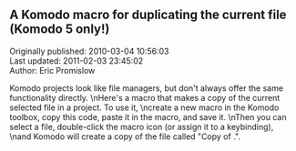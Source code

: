 ## A Komodo macro for duplicating the current file  (Komodo 5 only!)  
Originally published: 2010-03-04 10:56:03  
Last updated: 2011-02-03 23:45:02  
Author: Eric Promislow  
  
Komodo projects look like file managers, but don't always offer the same functionality directly.\nHere's a macro that makes a copy of the current selected file in a project.  To use it,\ncreate a new macro in the Komodo toolbox, copy this code, paste it in the macro, and save it.\nThen you can select a file, double-click the macro icon (or assign it to a keybinding),\nand Komodo will create a copy of the file called "Copy of <basename>.<extension>".